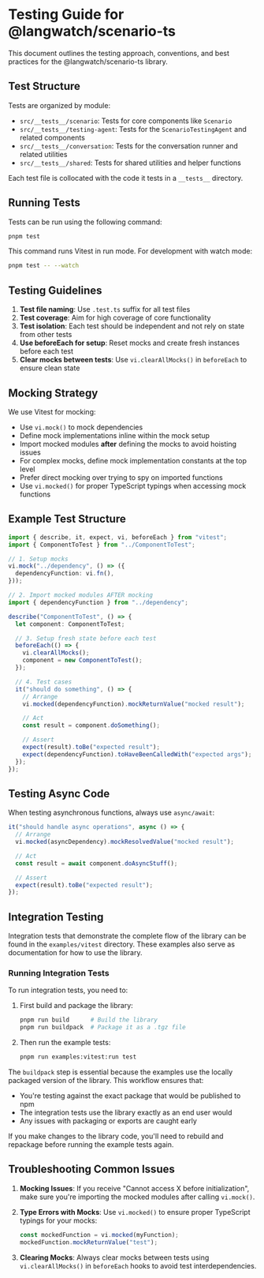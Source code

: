 # Testing Guide for @langwatch/scenario-ts

This document outlines the testing approach, conventions, and best practices for the @langwatch/scenario-ts library.

## Test Structure

Tests are organized by module:

- `src/__tests__/scenario`: Tests for core components like `Scenario`
- `src/__tests__/testing-agent`: Tests for the `ScenarioTestingAgent` and related components
- `src/__tests__/conversation`: Tests for the conversation runner and related utilities
- `src/__tests__/shared`: Tests for shared utilities and helper functions

Each test file is collocated with the code it tests in a `__tests__` directory.

## Running Tests

Tests can be run using the following command:

```bash
pnpm test
```

This command runs Vitest in run mode. For development with watch mode:

```bash
pnpm test -- --watch
```

## Testing Guidelines

1. **Test file naming**: Use `.test.ts` suffix for all test files
2. **Test coverage**: Aim for high coverage of core functionality
3. **Test isolation**: Each test should be independent and not rely on state from other tests
4. **Use beforeEach for setup**: Reset mocks and create fresh instances before each test
5. **Clear mocks between tests**: Use `vi.clearAllMocks()` in `beforeEach` to ensure clean state

## Mocking Strategy

We use Vitest for mocking:

- Use `vi.mock()` to mock dependencies
- Define mock implementations inline within the mock setup
- Import mocked modules **after** defining the mocks to avoid hoisting issues
- For complex mocks, define mock implementation constants at the top level
- Prefer direct mocking over trying to spy on imported functions
- Use `vi.mocked()` for proper TypeScript typings when accessing mock functions

## Example Test Structure

```typescript
import { describe, it, expect, vi, beforeEach } from "vitest";
import { ComponentToTest } from "../ComponentToTest";

// 1. Setup mocks
vi.mock("../dependency", () => ({
  dependencyFunction: vi.fn(),
}));

// 2. Import mocked modules AFTER mocking
import { dependencyFunction } from "../dependency";

describe("ComponentToTest", () => {
  let component: ComponentToTest;

  // 3. Setup fresh state before each test
  beforeEach(() => {
    vi.clearAllMocks();
    component = new ComponentToTest();
  });

  // 4. Test cases
  it("should do something", () => {
    // Arrange
    vi.mocked(dependencyFunction).mockReturnValue("mocked result");

    // Act
    const result = component.doSomething();

    // Assert
    expect(result).toBe("expected result");
    expect(dependencyFunction).toHaveBeenCalledWith("expected args");
  });
});
```

## Testing Async Code

When testing asynchronous functions, always use `async/await`:

```typescript
it("should handle async operations", async () => {
  // Arrange
  vi.mocked(asyncDependency).mockResolvedValue("mocked result");

  // Act
  const result = await component.doAsyncStuff();

  // Assert
  expect(result).toBe("expected result");
});
```

## Integration Testing

Integration tests that demonstrate the complete flow of the library can be found in the `examples/vitest` directory. These examples also serve as documentation for how to use the library.

### Running Integration Tests

To run integration tests, you need to:

1. First build and package the library:

   ```bash
   pnpm run build      # Build the library
   pnpm run buildpack  # Package it as a .tgz file
   ```

2. Then run the example tests:
   ```bash
   pnpm run examples:vitest:run test
   ```

The `buildpack` step is essential because the examples use the locally packaged version of the library. This workflow ensures that:

- You're testing against the exact package that would be published to npm
- The integration tests use the library exactly as an end user would
- Any issues with packaging or exports are caught early

If you make changes to the library code, you'll need to rebuild and repackage before running the example tests again.

## Troubleshooting Common Issues

1. **Mocking Issues**: If you receive "Cannot access X before initialization", make sure you're importing the mocked modules after calling `vi.mock()`.

2. **Type Errors with Mocks**: Use `vi.mocked()` to ensure proper TypeScript typings for your mocks:

   ```typescript
   const mockedFunction = vi.mocked(myFunction);
   mockedFunction.mockReturnValue("test");
   ```

3. **Clearing Mocks**: Always clear mocks between tests using `vi.clearAllMocks()` in `beforeEach` hooks to avoid test interdependencies.
